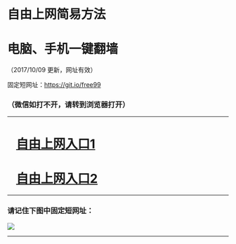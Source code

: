 ﻿# 自由上网简易方法

# 电脑、手机一键翻墙

（2017/10/09 更新，网址有效）

固定短网址：https://git.io/free99

### （微信如打不开，请转到浏览器打开）


***





# &nbsp;&nbsp; <a href="http://ft1031621367.fwq-tz-1001.info/fwqtz01.html?t=100900111806 " target="_blank">自由上网入口1</a>
# &nbsp;&nbsp; <a href="http://ft2322117072.fwq-tz-1002.info/fwqtz02.html?t=100900116780 " target="_blank">自由上网入口2</a>
***

### 请记住下图中固定短网址：

<img src="https://s3-us-west-2.amazonaws.com/fwq-1001/yjfq-20170905okok.png" /> 


***

